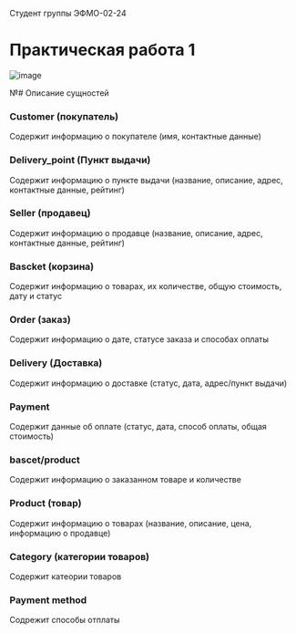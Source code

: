 Студент группы ЭФМО-02-24

# Практическая работа 1
![image](https://github.com/user-attachments/assets/07f8bcf3-a585-4814-b907-ab28b03dd349)

№# Описание сущностей
### Customer (покупатель)
Содержит информацию о покупателе (имя, контактные данные)
### Delivery_point (Пункт выдачи)
Содержит информацию о пункте выдачи (название, описание, адрес, контактные данные, рейтинг)
### Seller (продавец)
Содержит информацию о продавце (название, описание, адрес, контактные данные, рейтинг)
### Bascket (корзина)
Содержит информацию о товарах, их количестве, общую стоимость, дату и статус
### Order (заказ)
Содержит информацию о дате, статусе заказа и способах оплаты
### Delivery (Доставка)
Содержит информацию о доставке (статус, дата, адрес/пункт выдачи)
### Payment
Содержит данные об оплате (статус, дата, способ оплаты, общая стоимость)
### bascet/product
Содержит информацию о заказанном товаре и количестве 
### Product (товар)
Содержит информацию о товарах (название, описание, цена, информацию о продавце)
### Category (категории товаров)
Содержит катеории товаров
### Payment method
Содрежит способы отплаты 
